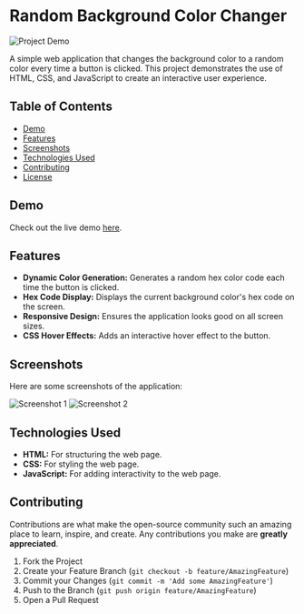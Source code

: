 # Random Background Color Changer

![Project Demo](https://surajkumar345678.github.io/Random-BG-Color-Changer/demo-image.png)

A simple web application that changes the background color to a random color every time a button is clicked. This project demonstrates the use of HTML, CSS, and JavaScript to create an interactive user experience.

## Table of Contents
- [Demo](#demo)
- [Features](#features)
- [Screenshots](#screenshots)
- [Technologies Used](#technologies-used)
- [Contributing](#contributing)
- [License](#license)

## Demo
Check out the live demo [here](https://surajkumar345678.github.io/Random-BG-Color-Changer/).

## Features
- **Dynamic Color Generation:** Generates a random hex color code each time the button is clicked.
- **Hex Code Display:** Displays the current background color's hex code on the screen.
- **Responsive Design:** Ensures the application looks good on all screen sizes.
- **CSS Hover Effects:** Adds an interactive hover effect to the button.

## Screenshots
Here are some screenshots of the application:

![Screenshot 1](https://surajkumar345678.github.io/Random-BG-Color-Changer/screenshot1.png)
![Screenshot 2](https://surajkumar345678.github.io/Random-BG-Color-Changer/screenshot2.png)

## Technologies Used
- **HTML:** For structuring the web page.
- **CSS:** For styling the web page.
- **JavaScript:** For adding interactivity to the web page.

## Contributing
Contributions are what make the open-source community such an amazing place to learn, inspire, and create. Any contributions you make are **greatly appreciated**.

1. Fork the Project
2. Create your Feature Branch (`git checkout -b feature/AmazingFeature`)
3. Commit your Changes (`git commit -m 'Add some AmazingFeature'`)
4. Push to the Branch (`git push origin feature/AmazingFeature`)
5. Open a Pull Request
